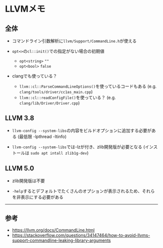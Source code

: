 # LLVMメモ

## 全体

* コマンドライン引数解析に`llvm/Support/CommandLine.h`が使える

* `opt<>`の`cl::init()`での指定がない場合の初期値
    * `opt<string>` `""`
    * `opt<bool>` `false`

* clangでも使っている？
    * `llvm::cl::ParseCommandLineOptions()`を使っているコードもある
      (e.g. `clang/tools/driver/cc1as_main.cpp`)
    * `llvm::cl::readConfigFile()`を使っている？
      (e.g. `clang/lib/Driver/Driver.cpp`)


## LLVM 3.8

* `llvm-config --system-libs`の内容をビルドオプションに追加する必要がある
  (最低限 -lpthread -ltinfo)

* `llvm-config --system-libs`では-lzが付き、zlib開発版が必要となる
  (インストールは `sudo apt intall zlib1g-dev`)


## LLVM 5.0

* zlib開発版は不要

* `-help`するとデフォルトでたくさんのオプションが表示されるため、それらを非表示にする必要がある


---


## 参考
* <https://llvm.org/docs/CommandLine.html>
* <https://stackoverflow.com/questions/34147464/how-to-avoid-llvms-support-commandline-leaking-library-arguments>


